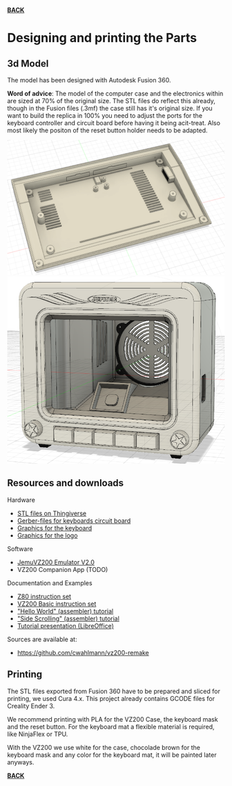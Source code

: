 **[BACK](README.md)**
# <a name="print">Designing and printing the Parts</a>
## 3d Model
The model has been designed with Autodesk Fusion 360.

**Word of advice**: The model of the computer case and the electronics within are sized at 70% of the original size. The STL files do reflect this already, though in the Fusion files (.3mf) the case still has it's original size. If you want to build the replica in 100% you need to adjust the ports for the keyboard controller and circuit board before having it being acit-treat. Also most likely the positon of the reset button holder needs to be adapted.

![3d-Layout bottom](../3d-model/screenshots/VZ-Fusion-v3-Boden.png "3d Layout bottom")
![3d-Layout Monitor](../3d-model/screenshots/monitor-v2_2.png "3d Layout Monitor")

## Resources and downloads

Hardware
* [STL files on Thingiverse](https://www.thingiverse.com/thing:4415555)
* [Gerber-files for keyboards circuit board](../resources/gerber/vz200-keyboard-layout.zip)
* [Graphics for the keyboard](resources/aufkleber/Aufkleber-2x70perc.png)
* [Graphics for the logo](resources/aufkleber/logo_7x70perc_A4.png)

Software
* [JemuVZ200 Emulator V2.0](resources/releases/JemuVZ200-2.0.zip)
* VZ200 Companion App (TODO)

Documentation and Examples
* [Z80 instruction set](resources/doc/z80.pdf)
* [VZ200 Basic instruction set](resources/doc/VZ200-Basic.pdf)
* ["Hello World" (assembler) tutorial](resources/doc/tutorial/hello-world-asm-tutorial.pdf)
* ["Side Scrolling" (assembler) tutorial](resources/doc/tutorial/side-scroll-asm-tutorial.pdf)
* [Tutorial presentation (LibreOffice)](resources/doc/tutorial/VZ200-tutorial.odp)

Sources are available at:
* https://github.com/cwahlmann/vz200-remake

## Printing

The STL files exported from Fusion 360 have to be prepared and sliced for printing, we used Cura 4.x. This project already contains GCODE files for Creality Ender 3. 

We recommend printing with PLA for the VZ200 Case, the keyboard mask and the reset button. For the keyboard mat a flexible material is required, like NinjaFlex or TPU.

With the VZ200 we use white for the case, chocolade brown for the keyboard mask and any color for the keyboard mat, it will be painted later anyways.

**[BACK](README.md)**
